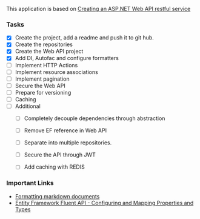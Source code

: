 This application is based on [Creating an ASP.NET Web API restful service](http://bitoftech.net/2013/11/25/detailed-tutorial-building-asp-net-web-api-restful-service)

### Tasks
- [x] Create the project, add a readme and push it to git hub.
- [x] Create the repositories   
- [x] Create the Web API project
- [x] Add DI, Autofac and configure formatters
- [ ] Implement HTTP Actions
- [ ] Implement resource associations
- [ ] Implement pagination
- [ ] Secure the Web API
- [ ] Prepare for versioning
- [ ] Caching
- [ ] Additional
   - [ ] Completely decouple dependencies through abstraction
   - [ ] Remove EF reference in Web API
   - [ ] Separate into multiple repositories.   
   - [ ] Secure the API through JWT
   - [ ] Add caching with REDIS
	 	 

### Important Links
- [Formatting markdown documents](https://help.github.com/articles/basic-writing-and-formatting-syntax/#headings)
- [Entity Framework Fluent API - Configuring and Mapping Properties and Types](https://msdn.microsoft.com/en-us/data/jj591617.aspx)
